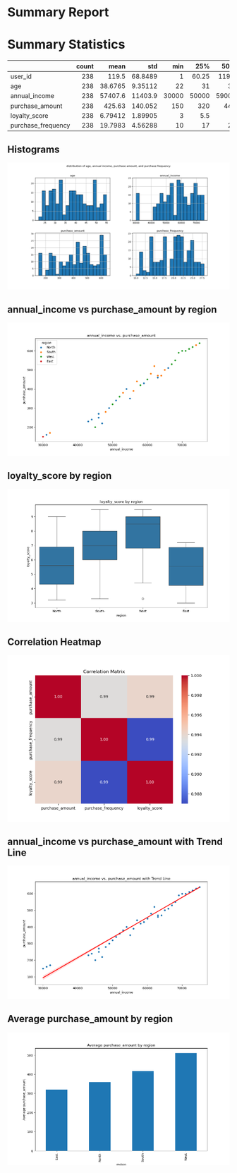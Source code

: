 # Summary Report

# Summary Statistics
|                    |   count |        mean |         std |   min |      25% |     50% |       75% |     max |   median |   range |        variance |
|:-------------------|--------:|------------:|------------:|------:|---------:|--------:|----------:|--------:|---------:|--------:|----------------:|
| user_id            |     238 |   119.5     |    68.8489  |     1 |    60.25 |   119.5 |   178.75  |   238   |    119.5 |   237   |  4740.17        |
| age                |     238 |    38.6765  |     9.35112 |    22 |    31    |    39   |    46.75  |    55   |     39   |    33   |    87.4434      |
| annual_income      |     238 | 57407.6     | 11403.9     | 30000 | 50000    | 59000   | 66750     | 75000   |  59000   | 45000   |     1.30048e+08 |
| purchase_amount    |     238 |   425.63    |   140.052   |   150 |   320    |   440   |   527.5   |   640   |    440   |   490   | 19614.6         |
| loyalty_score      |     238 |     6.79412 |     1.89905 |     3 |     5.5  |     7   |     8.275 |     9.5 |      7   |     6.5 |     3.60638     |
| purchase_frequency |     238 |    19.7983  |     4.56288 |    10 |    17    |    20   |    23     |    28   |     20   |    18   |    20.8199      |

## Histograms
![Histograms](Histogram_column_distributions.png)

## annual_income vs purchase_amount by region
![annual_income vs purchase_amount by region](scatter_plot_hue_by_region.png)

## loyalty_score by region
![loyalty_score by region](Loyalty_score_by_region_boxplot.png)

## Correlation Heatmap
![Correlation Heatmap](Correlation_matrix_columns.png)

## annual_income vs purchase_amount with Trend Line
![annual_income vs purchase_amount with Trend Line](scatter_plot_trend_line.png)

## Average purchase_amount by region
![Average purchase_amount by region](bar_plot_average_purchase_amt_by_regions.png)

